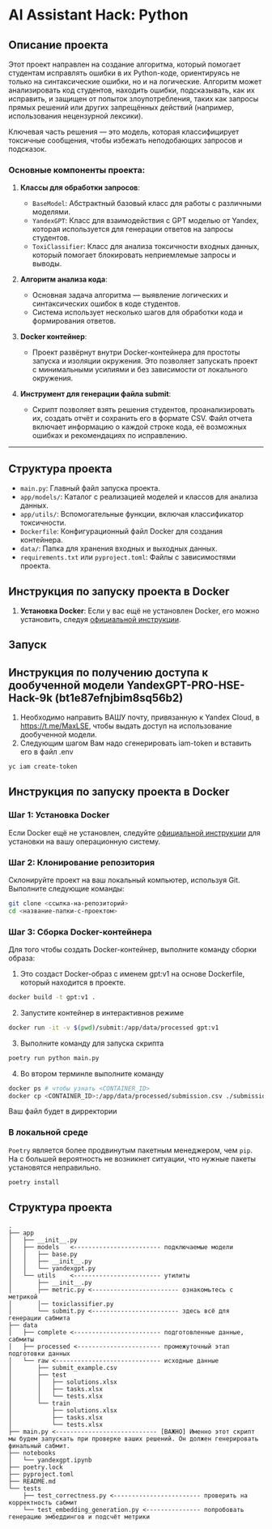 # AI Assistant Hack: Python


## Описание проекта

Этот проект направлен на создание алгоритма, который помогает студентам исправлять ошибки в их Python-коде, ориентируясь не только на синтаксические ошибки, но и на логические. Алгоритм может анализировать код студентов, находить ошибки, подсказывать, как их исправить, и защищен от попыток злоупотребления, таких как запросы прямых решений или других запрещённых действий (например, использования нецензурной лексики).

Ключевая часть решения — это модель, которая классифицирует токсичные сообщения, чтобы избежать неподобающих запросов и подсказок.

### Основные компоненты проекта:

1. **Классы для обработки запросов**:
   - `BaseModel`: Абстрактный базовый класс для работы с различными моделями.
   - `YandexGPT`: Класс для взаимодействия с GPT моделью от Yandex, которая используется для генерации ответов на запросы студентов.
   - `ToxiClassifier`: Класс для анализа токсичности входных данных, который помогает блокировать неприемлемые запросы и выводы.

2. **Алгоритм анализа кода**:
   - Основная задача алгоритма — выявление логических и синтаксических ошибок в коде студентов. 
   - Система использует несколько шагов для обработки кода и формирования ответов.

3. **Docker контейнер**:
   - Проект развёрнут внутри Docker-контейнера для простоты запуска и изоляции окружения. Это позволяет запускать проект с минимальными усилиями и без зависимости от локального окружения.

4. **Инструмент для генерации файла submit**:
   - Скрипт позволяет взять решения студентов, проанализировать их, создать отчёт и сохранить его в формате CSV. Файл отчета включает информацию о каждой строке кода, её возможных ошибках и рекомендациях по исправлению.

---

## Структура проекта

- `main.py`: Главный файл запуска проекта.
- `app/models/`: Каталог с реализацией моделей и классов для анализа данных.
- `app/utils/`: Вспомогательные функции, включая классификатор токсичности.
- `Dockerfile`: Конфигурационный файл Docker для создания контейнера.
- `data/`: Папка для хранения входных и выходных данных.
- `requirements.txt` или `pyproject.toml`: Файлы с зависимостями проекта.


## Инструкция по запуску проекта в Docker

1. **Установка Docker**:
   Если у вас ещё не установлен Docker, его можно установить, следуя [официальной инструкции](https://docs.docker.com/get-docker/).


## Запуск

## Инструкция по получению доступа к дообученной модели YandexGPT-PRO-HSE-Hack-9k (bt1e87efnjbim8sq56b2)

1) Необходимо направить ВАШУ почту, привязанную к Yandex Cloud, в https://t.me/MaxLSE, чтобы выдать доступ на использование дообученной модели.
2) Следующим шагом Вам надо сгенерировать iam-token и вставить его в файл .env

```bash
yc iam create-token
```

## Инструкция по запуску проекта в Docker

### Шаг 1: Установка Docker

Если Docker ещё не установлен, следуйте [официальной инструкции](https://docs.docker.com/get-docker/) для установки на вашу операционную систему.

### Шаг 2: Клонирование репозитория

Склонируйте проект на ваш локальный компьютер, используя Git. Выполните следующие команды:

```bash
git clone <ссылка-на-репозиторий>
cd <название-папки-с-проектом>
```
### Шаг 3: Сборка Docker-контейнера
Для того чтобы создать Docker-контейнер, выполните команду сборки образа:
1) Это создаст Docker-образ с именем gpt:v1 на основе Dockerfile, который находится в проекте.

```bash
docker build -t gpt:v1 .
```

2) Запустите контейнер в интерактивнов режиме
```bash
docker run -it -v $(pwd)/submit:/app/data/processed gpt:v1
```

3) Выполните команду для запуска скрипта
```bash
poetry run python main.py
```
4) Во втором терминле выполните команду
```bash
docker ps # чтобы узнать <CONTAINER_ID>
docker cp <CONTAINER_ID>:/app/data/processed/submission.csv ./submission.csv
```
Ваш файл будет в дирректории


### В локальной среде

`Poetry` является более продвинутым пакетным менеджером, чем `pip`. На с большей вероятность не возникнет ситуации, что нужные пакеты установятся неправильно.

```bash
poetry install
```


## Структура проекта

```
.
├── app
│   ├── __init__.py
│   ├── models   <------------------------ подключаемые модели
│   │   ├── base.py
│   │   ├── __init__.py
│   │   └── yandexgpt.py
│   └── utils    <------------------------ утилиты
│       ├── __init__.py
│       ├── metric.py <------------------------ ознакомьтесь с метрикой
│       │── toxiclassifier.py
│       └── submit.py <------------------------ здесь всё для генерации сабмита
├── data
│   ├── complete <------------------------ подготовленные данные, сабмиты
│   ├── processed <----------------------- промежуточный этап подготовки данных
│   └── raw <----------------------------- исходные данные
│       ├── submit_example.csv
│       ├── test
│       │   ├── solutions.xlsx
│       │   ├── tasks.xlsx
│       │   └── tests.xlsx
│       └── train
│           ├── solutions.xlsx
│           ├── tasks.xlsx
│           └── tests.xlsx
├── main.py <---------------------------- [ВАЖНО] Именно этот скрипт мы будем запускать при проверке ваших решений. Он должен генерировать финальный сабмит.
├── notebooks
│   └── yandexgpt.ipynb
├── poetry.lock
├── pyproject.toml
├── README.md
└── tests
    ├── test_correctness.py <------------------------ проверить на корректность сабмит
    └── test_embedding_generation.py <--------------- попробовать генерацию эмбеддингов и подсчёт метрики


```